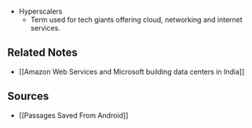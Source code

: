 - Hyperscalers
	- Term used for tech giants offering cloud, networking and internet services. 

## Related Notes
- [[Amazon Web Services and Microsoft building data centers in India]] 

## Sources
- [[Passages Saved From Android]]